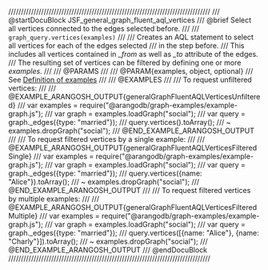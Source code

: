 ////////////////////////////////////////////////////////////////////////////////
/// @startDocuBlock JSF_general_graph_fluent_aql_vertices
/// @brief Select all vertices connected to the edges selected before.
///
/// `graph_query.vertices(examples)`
///
/// Creates an AQL statement to select all vertices for each of the edges selected
/// in the step before.
/// This includes all vertices contained in *_from* as well as *_to* attribute of the edges.
/// The resulting set of vertices can be filtered by defining one or more *examples*.
///
/// @PARAMS
///
/// @PARAM{examples, object, optional}
/// See [Definition of examples](#definition-of-examples)
///
/// @EXAMPLES
///
/// To request unfiltered vertices:
///
/// @EXAMPLE_ARANGOSH_OUTPUT{generalGraphFluentAQLVerticesUnfiltered}
///   var examples = require("@arangodb/graph-examples/example-graph.js");
///   var graph = examples.loadGraph("social");
///   var query = graph._edges({type: "married"});
///   query.vertices().toArray();
/// ~ examples.dropGraph("social");
/// @END_EXAMPLE_ARANGOSH_OUTPUT
///
/// To request filtered vertices by a single example:
///
/// @EXAMPLE_ARANGOSH_OUTPUT{generalGraphFluentAQLVerticesFilteredSingle}
///   var examples = require("@arangodb/graph-examples/example-graph.js");
///   var graph = examples.loadGraph("social");
///   var query = graph._edges({type: "married"});
///   query.vertices({name: "Alice"}).toArray();
/// ~ examples.dropGraph("social");
/// @END_EXAMPLE_ARANGOSH_OUTPUT
///
/// To request filtered vertices by multiple examples:
///
/// @EXAMPLE_ARANGOSH_OUTPUT{generalGraphFluentAQLVerticesFilteredMultiple}
///   var examples = require("@arangodb/graph-examples/example-graph.js");
///   var graph = examples.loadGraph("social");
///   var query = graph._edges({type: "married"});
///   query.vertices([{name: "Alice"}, {name: "Charly"}]).toArray();
/// ~ examples.dropGraph("social");
/// @END_EXAMPLE_ARANGOSH_OUTPUT
/// @endDocuBlock
////////////////////////////////////////////////////////////////////////////////